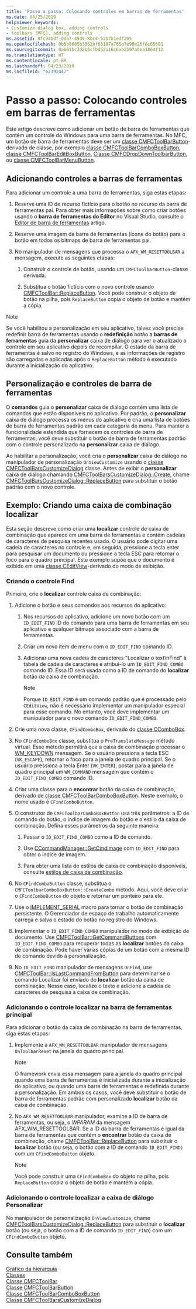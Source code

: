```yaml
---
title: 'Passo a passo: Colocando controles em barras de ferramentas'
ms.date: 04/25/2019
helpviewer_keywords:
- Customize dialog box, adding controls
- toolbars [MFC], adding controls
ms.assetid: 8fc94bdf-0da7-45d9-8bc4-52b7b1edf205
ms.openlocfilehash: 0b5b8685b3062bf63187a765b7e90e26f8c65681
ms.sourcegitcommit: 0ab61bc3d2b6cfbd52a16c6ab2b97a8ea1864f12
ms.translationtype: HT
ms.contentlocale: pt-BR
ms.lasthandoff: 04/23/2019
ms.locfileid: "62392447"
---
```

# <a name="walkthrough-putting-controls-on-toolbars"></a>Passo a passo: Colocando controles em barras de ferramentas

Este artigo descreve como adicionar um botão de barra de ferramentas que contém um controle do Windows para uma barra de ferramentas. No MFC, um botão de barra de ferramentas deve ser um [classe CMFCToolBarButton](../mfc/reference/cmfctoolbarbutton-class.md)-derivado de classe, por exemplo [classe CMFCToolBarComboBoxButton](../mfc/reference/cmfctoolbarcomboboxbutton-class.md), [classe CMFCToolBarEditBoxButton](../mfc/reference/cmfctoolbareditboxbutton-class.md), [Classe CMFCDropDownToolbarButton](../mfc/reference/cmfcdropdowntoolbarbutton-class.md), ou [classe CMFCToolBarMenuButton](../mfc/reference/cmfctoolbarmenubutton-class.md).

## <a name="adding-controls-to-toolbars"></a>Adicionando controles a barras de ferramentas

Para adicionar um controle a uma barra de ferramentas, siga estas etapas:

1. Reserve uma ID de recurso fictício para o botão no recurso da barra de ferramentas pai. Para obter mais informações sobre como criar botões usando o **barra de ferramentas do Editor** no Visual Studio, consulte o [Editor de barra de ferramentas](../windows/toolbar-editor.md) artigo.

1. Reserve uma imagem da barra de ferramentas (ícone do botão) para o botão em todos os bitmaps de barra de ferramentas pai.

1. No manipulador de mensagens que processa o `AFX_WM_RESETTOOLBAR` a mensagem, execute as seguintes etapas:

   1. Construir o controle de botão, usando um `CMFCToolbarButton`-classe derivada.

   1. Substitua o botão fictício com o novo controle usando [CMFCToolBar::ReplaceButton](../mfc/reference/cmfctoolbar-class.md#replacebutton). Você pode construir o objeto de botão na pilha, pois `ReplaceButton` copia o objeto de botão e mantém a cópia.

> [!NOTE]
>  Se você habilitou a personalização em seu aplicativo, talvez você precise redefinir barra de ferramentas usando o **redefinição** botão a **barras de ferramentas** guia da **personalizar** caixa de diálogo para ver o atualizado o controle em seu aplicativo depois de recompilar. O estado da barra de ferramentas é salvo no registro do Windows, e as informações de registro são carregadas e aplicadas após o `ReplaceButton` método é executado durante a inicialização do aplicativo.

## <a name="toolbar-controls-and-customization"></a>Personalização e controles de barra de ferramentas

O **comandos** guia o **personalizar** caixa de diálogo contém uma lista de comandos que estão disponíveis no aplicativo. Por padrão, o **personalizar** caixa de diálogo processa os menus do aplicativo e cria uma lista de botões de barra de ferramentas padrão em cada categoria de menu. Para manter a funcionalidade estendida que fornecem os controles de barra de ferramentas, você deve substituir o botão de barra de ferramentas padrão com o controle personalizado na **personalizar** caixa de diálogo.

Ao habilitar a personalização, você cria o **personalizar** caixa de diálogo no manipulador de personalização `OnViewCustomize` usando o [classe CMFCToolBarsCustomizeDialog](../mfc/reference/cmfctoolbarscustomizedialog-class.md) classe. Antes de exibir o **personalizar** caixa de diálogo chamando [CMFCToolBarsCustomizeDialog::Create](../mfc/reference/cmfctoolbarscustomizedialog-class.md#create), chame [CMFCToolBarsCustomizeDialog::ReplaceButton](../mfc/reference/cmfctoolbarscustomizedialog-class.md#replacebutton) para substituir o botão padrão com o novo controle.

## <a name="example-creating-a-find-combo-box"></a>Exemplo: Criando uma caixa de combinação localizar

Esta seção descreve como criar uma **localizar** controle de caixa de combinação que aparece em uma barra de ferramentas e contém cadeias de caracteres de pesquisa recentes usado. O usuário pode digitar uma cadeia de caracteres no controle e, em seguida, pressione a tecla enter para pesquisar um documento ou pressione a tecla ESC para retornar o foco para o quadro principal. Este exemplo supõe que o documento é exibido em uma [classe CEditView](../mfc/reference/ceditview-class.md)-derivado do modo de exibição.

### <a name="creating-the-find-control"></a>Criando o controle Find

Primeiro, crie o **localizar** controle caixa de combinação:

1. Adicione o botão e seus comandos aos recursos do aplicativo:

   1. Nos recursos do aplicativo, adicione um novo botão com um `ID_EDIT_FIND` ID do comando para uma barra de ferramentas em seu aplicativo e qualquer bitmaps associado com a barra de ferramentas.

   1. Criar um novo item de menu com o `ID_EDIT_FIND` comando ID.

   1. Adicionar uma nova cadeia de caracteres "Localizar o text\nFind" à tabela de cadeia de caracteres e atribuí-lo um `ID_EDIT_FIND_COMBO` comando ID. Essa ID será usada como a ID de comando do **localizar** botão da caixa de combinação.

        > [!NOTE]
        > Porque `ID_EDIT_FIND` é um comando padrão que é processado pelo `CEditView`, não é necessário implementar um manipulador especial para esse comando.  No entanto, você deve implementar um manipulador para o novo comando `ID_EDIT_FIND_COMBO`.

1. Crie uma nova classe, `CFindComboBox`, derivado do [classe CComboBox](../mfc/reference/ccombobox-class.md).

1. No `CFindComboBox` classe, substitua o `PreTranslateMessage` método virtual. Esse método permitirá que a caixa de combinação processar o [WM_KEYDOWN](/windows/desktop/inputdev/wm-keydown) mensagem. Se o usuário pressiona a tecla ESC (`VK_ESCAPE`), retornar o foco para a janela de quadro principal. Se o usuário pressiona a tecla Enter (`VK_ENTER`), postar para a janela de quadro principal um `WM_COMMAND` mensagem que contém o `ID_EDIT_FIND_COMBO` comando ID.

1. Criar uma classe para o **encontrar** botão da caixa de combinação, derivado de [classe CMFCToolBarComboBoxButton](../mfc/reference/cmfctoolbarcomboboxbutton-class.md). Neste exemplo, o nome usado é `CFindComboButton`.

1. O construtor de `CMFCToolbarComboBoxButton` usa três parâmetros: a ID de comando do botão, o índice de imagem do botão e o estilo da caixa de combinação. Defina esses parâmetros da seguinte maneira:

   1. Passar o `ID_EDIT_FIND_COMBO` como a ID de comando.

   1. Use [CCommandManager::GetCmdImage](reference/internal-classes.md) com `ID_EDIT_FIND` para obter o índice de imagem.

   1. Para obter uma lista de estilos de caixa de combinação disponíveis, consulte [estilos de caixa de combinação](../mfc/reference/styles-used-by-mfc.md#combo-box-styles).

1. No `CFindComboButton` classe, substitua o `CMFCToolbarComboBoxButton::CreateCombo` método. Aqui, você deve criar o `CFindComboButton` do objeto e retornar um ponteiro para ele.

1. Use o [IMPLEMENT_SERIAL](../mfc/reference/run-time-object-model-services.md#implement_serial) macro para tornar o botão de combinação persistente. O Gerenciador de espaço de trabalho automaticamente carrega e salva o estado do botão no registro do Windows.

1. Implementar o `ID_EDIT_FIND_COMBO` manipulador no modo de exibição de documento. Use [CMFCToolBar::GetCommandButtons](../mfc/reference/cmfctoolbar-class.md#getcommandbuttons) com `ID_EDIT_FIND_COMBO` para recuperar todas as **localizar** botões da caixa de combinação. Pode haver várias cópias de um botão com a mesma ID de comando devido à personalização.

1. No `ID_EDIT_FIND` manipulador de mensagens `OnFind`, use [CMFCToolBar::IsLastCommandFromButton](../mfc/reference/cmfctoolbar-class.md#islastcommandfrombutton) para determinar se o comando Localizar foi enviado do **localizar** botão da caixa de combinação. Nesse caso, localize o texto e adicione a cadeia de caracteres de pesquisa à caixa de combinação.

### <a name="adding-the-find-control-to-the-main-toolbar"></a>Adicionando o controle localizar na barra de ferramentas principal

Para adicionar o botão da caixa de combinação na barra de ferramentas, siga estas etapas:

1. Implemente a `AFX_WM_RESETTOOLBAR` manipulador de mensagens `OnToolbarReset` na janela do quadro principal.

    > [!NOTE]
    > O framework envia essa mensagem para a janela do quadro principal quando uma barra de ferramentas é inicializada durante a inicialização do aplicativo, ou quando uma barra de ferramentas é redefinida durante a personalização. Em ambos os casos, você deve substituir o botão de barra de ferramentas padrão com personalizado **localizar** botão da caixa de combinação.

1. No `AFX_WM_RESETTOOLBAR` manipulador, examine a ID de barra de ferramentas, ou seja, o *WPARAM* da mensagem AFX_WM_RESETTOOLBAR. Se a ID da barra de ferramentas é igual da barra de ferramentas que contém o **encontrar** botão da caixa de combinação, chame [CMFCToolBar::ReplaceButton](../mfc/reference/cmfctoolbar-class.md#replacebutton) para substituir o **localizar** botão (ou seja, o botão com a ID de comando `ID_EDIT_FIND)` com um `CFindComboButton` objeto.

    > [!NOTE]
    > Você pode construir uma `CFindComboBox` do objeto na pilha, pois `ReplaceButton` copia o objeto de botão e mantém a cópia.

### <a name="adding-the-find-control-to-the-customize-dialog-box"></a>Adicionando o controle localizar a caixa de diálogo Personalizar

No manipulador de personalização `OnViewCustomize`, chame [CMFCToolBarsCustomizeDialog::ReplaceButton](../mfc/reference/cmfctoolbarscustomizedialog-class.md#replacebutton) para substituir o **localizar** botão (ou seja, o botão com a ID de comando `ID_EDIT_FIND`) com um `CFindComboButton` objeto.

## <a name="see-also"></a>Consulte também

[Gráfico da hierarquia](../mfc/hierarchy-chart.md)<br/>
[Classes](../mfc/reference/mfc-classes.md)<br/>
[Classe CMFCToolBar](../mfc/reference/cmfctoolbar-class.md)<br/>
[Classe CMFCToolBarButton](../mfc/reference/cmfctoolbarbutton-class.md)<br/>
[Classe CMFCToolBarComboBoxButton](../mfc/reference/cmfctoolbarcomboboxbutton-class.md)<br/>
[Classe CMFCToolBarsCustomizeDialog](../mfc/reference/cmfctoolbarscustomizedialog-class.md)
